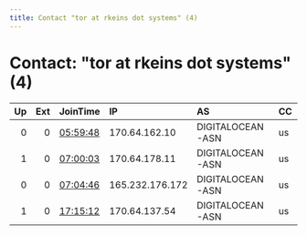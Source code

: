 ```yaml
---
title: Contact "tor at rkeins dot systems" (4)
---
```


# Contact: "tor at rkeins dot systems" (4)

|   Up |   Ext | JoinTime                                                                                              | IP              | AS               | CC   |   ORp |   Dirp | OS    | Version   | Nickname   |   eFamMembers |
|-----:|------:|:------------------------------------------------------------------------------------------------------|:----------------|:-----------------|:-----|------:|-------:|:------|:----------|:-----------|--------------:|
|    0 |     0 | [05:59:48](https://nusenu.github.io/OrNetStats/w/relay/56BECB2A7099B2CB6CB2044BA4AA25396F5AD20E.html) | 170.64.162.10   | DIGITALOCEAN-ASN | us   |  9001 |      0 | Linux | 0.4.7.10  | RKe3       |             1 |
|    1 |     0 | [07:00:03](https://nusenu.github.io/OrNetStats/w/relay/C34A67649FEDFCAFD476BDC150A7C3E7676480C0.html) | 170.64.178.11   | DIGITALOCEAN-ASN | us   |  9001 |      0 | Linux | 0.4.7.10  | RKe3       |             9 |
|    0 |     0 | [07:04:46](https://nusenu.github.io/OrNetStats/w/relay/BDB9073145FE1013037FE0EE0A12FEB922D19B8D.html) | 165.232.176.172 | DIGITALOCEAN-ASN | us   |  9001 |      0 | Linux | 0.4.7.10  | RKe6       |             1 |
|    1 |     0 | [17:15:12](https://nusenu.github.io/OrNetStats/w/relay/72B903C936C7E9D184D59555D1CC9EF504A734EB.html) | 170.64.137.54   | DIGITALOCEAN-ASN | us   |  9001 |      0 | Linux | 0.4.7.10  | RKe1       |             9 |
